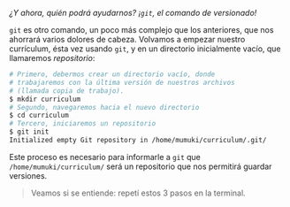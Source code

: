 _¿Y ahora, quién podrá ayudarnos? ¡`git`, el comando de versionado!_

`git` es otro comando, un poco más complejo que los anteriores, que nos ahorrará varios dolores de cabeza. Volvamos a empezar nuestro currículum, ésta vez usando `git`, y en un directorio inicialmente vacío, que llamaremos _repositorio_: 

```bash
# Primero, debermos crear un directorio vacío, donde
# trabajaremos con la última versión de nuestros archivos 
# (llamada copia de trabajo).
$ mkdir curriculum
# Segundo, navegaremos hacia el nuevo directorio
$ cd curriculum
# Tercero, iniciaremos un repositorio
$ git init
Initialized empty Git repository in /home/mumuki/curriculum/.git/
```

Este proceso es necesario para informarle a `git` que `/home/mumuki/curriculum/` será un repositorio que nos permitirá guardar versiones. 

> Veamos si se entiende: repetí estos 3 pasos en la terminal. 

